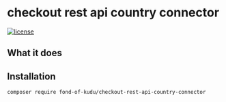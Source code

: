 # checkout rest api country connector
[![license](https://img.shields.io/github/license/fond-of-kudu/checkout-rest-api-country-connector.svg)](https://packagist.org/packages/fond-of-kudu/checkout-rest-api-country-connector)

## What it does

## Installation

```
composer require fond-of-kudu/checkout-rest-api-country-connector
```
